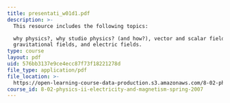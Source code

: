 ```yaml
---
title: presentati_w01d1.pdf
description: >-
  This resource includes the following topics:

  why physics?, why studio physics? (and how?), vector and scalar fields,
  gravitational fields, and electric fields.
type: course
layout: pdf
uid: 576bb3137e9ce4ecc87f73f18221278d
file_type: application/pdf
file_location: >-
  https://open-learning-course-data-production.s3.amazonaws.com/8-02-physics-ii-electricity-and-magnetism-spring-2007/576bb3137e9ce4ecc87f73f18221278d_presentati_w01d1.pdf
course_id: 8-02-physics-ii-electricity-and-magnetism-spring-2007
---
```

